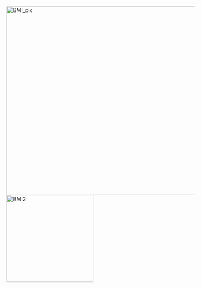 <img width="506" alt="BMI_pic" src="https://user-images.githubusercontent.com/63702927/159736875-fa97ed80-a10c-4ac1-aa60-8ac6f48c2212.PNG">
<img width="233" alt="BMI2" src="https://user-images.githubusercontent.com/63702927/159736881-86b04d09-58e6-4c52-9372-9f67eac56978.PNG">
